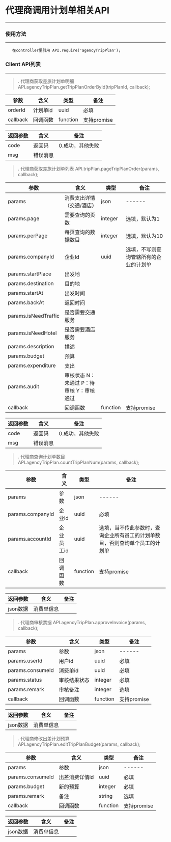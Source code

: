 # 代理商调用计划单相关API
---

### 使用方法
---

```
   在controller里引用 API.require('agencyTripPlan');
```

### Client API列表
---

>. 代理商获取差旅计划单明细 API.agencyTripPlan.getTripPlanOrderById(tripPlanId, callback);

| 参数                                    | 含义               |类型                  | 备注
|------                                 |------               |-----                |------
| orderId                                | 计划单id             |uuid              |必填
| callback                              | 回调函数             |function              |支持promise

| 返回参数 | 含义 | 备注 |
|---------|------|-----|
| code    | 返回码 | 0.成功，其他失败 |
| msg     | 错误消息 |



>. 代理商获取差旅计划单列表 API.tripPlan.pageTripPlanOrder(params, callback);

| 参数                                    | 含义               |类型                  | 备注
|------                                 |------               |-----                |------
| params                                | 消费支出详情（交通/酒店）             |json              |------
| params.page             |需要查询的页数  |integer  |选填，默认为1
| params.perPage              |每页查询的数据数目     |integer     |选填，默认为10
| params.companyId         |企业Id    |uuid    |选填，不写则查询管辖所有的企业的计划单
| params.startPlace        |出发地       |      |
| params.destination        |目的地      |      |
| params.startAt        |出发时间      |      |
| params.backAt        |返回时间      |    |
| params.isNeedTraffic        |是否需要交通服务      |        |
| params.isNeedHotel        |是否需要酒店服务      |       |
| params.description        |描述      |       |
| params.budget        |预算      |         |
| params.expenditure        |支出      |       |
| params.audit            |审核状态 N：未通过 P：待审核 Y：审核通过     |        |
| callback                              | 回调函数             |function              |支持promise

| 返回参数 | 含义 | 备注 |
|---------|------|-----|
| code    | 返回码 | 0.成功，其他失败 |
| msg     | 错误消息 |


>. 代理商查询计划单数目 API.agencyTripPlan.countTripPlanNum(params, callback);

| 参数                                    | 含义               |类型                  | 备注
|------                                 |------               |-----                |------
| params                                | 参数             |json              |------
| params.companyId                         |企业id            |uuid                 |必填
| params.accountId                         |企业员工id            |uuid                 |选填，当不传此参数时，查询企业所有员工的计划单数目，否则查询单个员工的计划单
| callback                              | 回调函数             |function              |支持promise

| 返回参数 | 含义 | 备注 |
|---------|------|-----|
| json数据     | 消费单信息 |


>. 代理商审核票据 API.agencyTripPlan.approveInvoice(params, callback);

| 参数                                    | 含义               |类型                  | 备注
|------                                 |------               |-----                |------
| params                                | 参数             |json              |------
| params.userId                         |用户id            |uuid                 |必填
| params.consumeId                         |消费单id            |uuid                 |必填
| params.status                         |审核结果状态            |integer                |必填
| params.remark                         |审核备注              |integer                |选填
| callback                              | 回调函数             |function              |支持promise

| 返回参数 | 含义 | 备注 |
|---------|------|-----|
| json数据     | 消费单信息 |


>. 代理商修改出差计划预算 API.agencyTripPlan.editTripPlanBudget(params, callback);

| 参数                                    | 含义               |类型                  | 备注
|------                                 |------               |-----                |------
| params                                | 参数             |json              |------
| params.consumeId                         |出差消费详情id            |uuid                 |必填
| params.budget                         |新的预算            |integer                |必填
| params.remark                         |备注              |string                |选填
| callback                              | 回调函数             |function              |支持promise

| 返回参数 | 含义 | 备注 |
|---------|------|-----|
| json数据     | 消费单信息 |